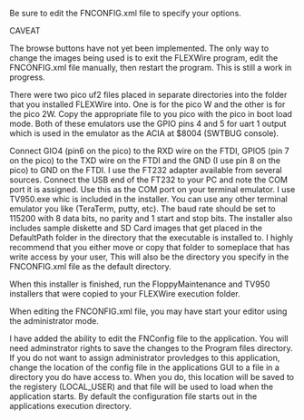 Be sure to edit the FNCONFIG.xml file to specify your options.

CAVEAT

The browse buttons have not yet been implemented. The only way to change the images being used is to exit the FLEXWire program, edit the FNCONFIG.xml file manually, then restart the program. This is still a work in progress.

There were two pico uf2 files placed in separate directories into the folder that you installed FLEXWire into. One is for the pico W and the other is for the pico 2W. Copy the appropriate file to you pico with the pico in boot load mode. Both of these emulators use the GPIO pins 4 and 5 for uart 1 output which is used in the emulator as the ACIA at $8004 (SWTBUG console).

Connect GIO4 (pin6 on the pico) to the RXD wire on the FTDI, GPIO5 (pin 7 on the pico) to the TXD wire on the FTDI and the GND (I use pin 8 on the pico) to GND on the FTDI. I use the FT232 adapter available from several sources. Connect the USB end of the FT232 to your PC and note the COM port it is assigned. Use this as the COM port on your terminal emulator. I use TV950.exe whic is included in the installer. You can use any other terminal emulator you like (TeraTerm, putty, etc). The baud rate should be set to 115200 with 8 data bits, no parity and 1 start and stop bits. The installer also includes sample diskette and SD Card images that get placed in the DefaultPath folder in the directory that the executable is installed to. I highly recommend that you either move or copy that folder to someplace that has write access by your user, This will also be the directory you specify in the FNCONFIG.xml file as the default directory.

When this installer is finished, run the FloppyMaintenance and TV950 installers that were copied to your FLEXWire execution folder.

When editing the FNCONFIG.xml file, you may have start your editor using the administrator mode.

I have added the ability to edit the FNConfig file to the application. You will need adminstrator rights to save the changes to the Program files directory. If you do not want to assign administrator provledges to this application, change the location of the config file in the applications GUI to a file in a directory you do have access to. When you do, this location will be saved to the registery (LOCAL_USER) and that file will be used to load when the application starts. By default the configuration file starts out in the applications execution directory.

